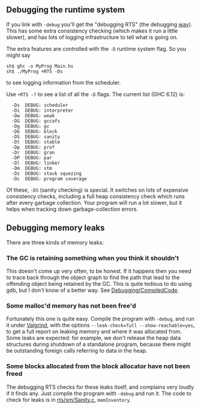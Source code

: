 ## Debugging the runtime system


If you link with `-debug` you'll get the "debugging RTS" (the debugging [way](commentary/rts/compiler-ways)).  This has some extra consistency checking (which makes it run a little slower), and has lots of logging infrastructure to tell what is going on.


The extra features are controlled with the `-D` runtime system flag. So you might say

```wiki
sh$ ghc -o MyProg Main.hs
sh$ ./MyProg +RTS -Ds
```


to see logging information from the scheduler.


Use `+RTS -?` to see a list of all the `-D` flags. The current list (GHC 6.12) is:

```wiki
  -Ds  DEBUG: scheduler
  -Di  DEBUG: interpreter
  -Dw  DEBUG: weak
  -DG  DEBUG: gccafs
  -Dg  DEBUG: gc
  -Db  DEBUG: block
  -DS  DEBUG: sanity
  -Dt  DEBUG: stable
  -Dp  DEBUG: prof
  -Dr  DEBUG: gran
  -DP  DEBUG: par
  -Dl  DEBUG: linker
  -Dm  DEBUG: stm
  -Dz  DEBUG: stack squezing
  -Dc  DEBUG: program coverage
```


Of these, `-DS` (sanity checking) is special. It switches on lots of expensive consistency checks, including a full heap consistency check which runs after every garbage collection.  Your program will run a lot slower, but it helps when tracking down garbage-collection errors.

## Debugging memory leaks


There are three kinds of memory leaks:

### The GC is retaining something when you think it shouldn't


This doesn't come up very often, to be honest.  If it happens then you need to trace back through the object graph to find the path that lead to the offending object being retained by the GC.  This is quite tedious to do using gdb, but I don't know of a better way.  See [Debugging/CompiledCode](debugging/compiled-code).

### Some malloc'd memory has not been free'd


Fortunately this one is quite easy.  Compile the program with `-debug`, and run it under [ Valgrind](http://valgrind.org/), with the options `--leak-check=full --show-reachable=yes`, to get a full report on leaking memory and where it was allocated from.  Some leaks are expected: for example, we don't release the heap data structures during shutdown of a standalone program, because there might be outstanding foreign calls referring to data in the heap.

### Some blocks allocated from the block allocator have not been freed


The debugging RTS checks for these leaks itself, and complains very loudly if it finds any.  Just compile the program with `-debug` and run it.  The code to check for leaks is in [rts/sm/Sanity.c](/trac/ghc/browser/ghc/rts/sm/Sanity.c), `memInventory`.
